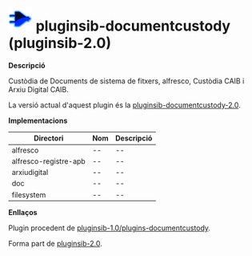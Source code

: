 # ![Logo](https://github.com/GovernIB/maven/raw/binaris/pluginsib/projectinfo_Attachments/icon.jpg) pluginsib-documentcustody  (pluginsib-2.0)

**Descripció**

Custòdia de Documents de sistema de fitxers, alfresco, Custòdia CAIB i Arxiu Digital CAIB.

La versió actual d'aquest plugin és la [pluginsib-documentcustody-2.0](https://github.com/GovernIB/pluginsib-documentcustody/tree/pluginsib-documentcustody-2.0).


**Implementacions**

Directori | Nom | Descripció
------------ | ------------- | -------------
alfresco | -- | -- 
alfresco-registre-apb | -- | --
arxiudigital | -- | --
doc | -- | --
filesystem | -- | --

**Enllaços**


Plugin procedent de [pluginsib-1.0/plugins-documentcustody](https://github.com/GovernIB/pluginsib/tree/pluginsib-1.0/plugins-documentcustody).  

Forma part de [pluginsib-2.0](https://github.com/GovernIB/pluginsib/tree/pluginsib-2.0).
